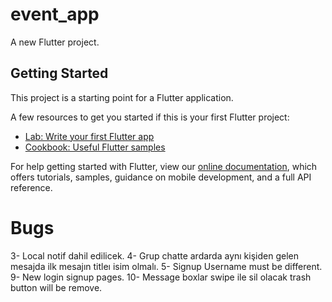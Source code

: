 # event_app

A new Flutter project.

## Getting Started

This project is a starting point for a Flutter application.

A few resources to get you started if this is your first Flutter project:

- [Lab: Write your first Flutter app](https://flutter.dev/docs/get-started/codelab)
- [Cookbook: Useful Flutter samples](https://flutter.dev/docs/cookbook)

For help getting started with Flutter, view our
[online documentation](https://flutter.dev/docs), which offers tutorials,
samples, guidance on mobile development, and a full API reference.

# Bugs
3- Local notif dahil edilicek.
4- Grup chatte ardarda aynı kişiden gelen mesajda ilk mesajın titleı isim olmalı.
5- Signup Username must be different.
9- New login signup pages.
10- Message boxlar swipe ile sil olacak trash button will be remove.